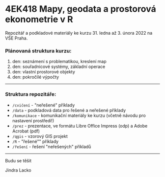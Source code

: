 # 4EK418 Mapy, geodata a prostorová ekonometrie v R

Repozitář a podkladové materiály ke kurzu 31. ledna až 3. února 2022 na VŠE Praha.

### Plánovaná struktura kurzu:

1. den: seznámení s problematikou, kreslení map
2. den: souřadnicové systémy, základní operace
3. den: vlastní prostorové objekty
4. den: pokročilé výpočty

<hr>

### Struktura repozitáře:

* `/cvičení` - "neřešené" příklady
* `/data` - podkladová data pro řešené a neřešené příklady
* `/komunikace` - komunikační materiály ke kurzu (včetně návodu pro nastavení prostředí!)
* `/prez` - prezentace, ve formátu Libre Office Impress (odp) a Adobe Acrobat (pdf)
* `/qgis` - vzorový GIS projekt
* `/R` - "řešené"" příklady
* `/řešení` - řešení "neřešených" příkladů

<hr>

Budu se těšit

Jindra Lacko
